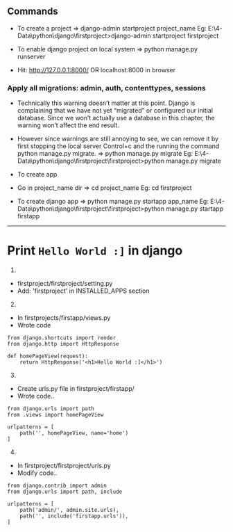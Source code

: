 ## Commands

- To create a project
=> django-admin startproject project_name
Eg: E:\4-Data\python\django\firstproject>django-admin startproject firstproject

- To enable django project on local system
=> python manage.py runserver
- Hit: http://127.0.0.1:8000/ OR localhost:8000 in browser


### Apply all migrations: admin, auth, contenttypes, sessions
- Technically this warning doesn’t matter at this point. Django is complaining that we have not yet “migrated” or configured our initial database. Since we won’t actually use a database in this chapter, the warning won’t affect the end result.
- However since warnings are still annoying to see, we can remove it by first stopping the local server Control+c and the running the command python manage.py migrate.
=> python manage.py migrate
Eg: E:\4-Data\python\django\firstproject\firstproject>python manage.py migrate


- To create app 
- Go in project_name dir
=> cd project_name
Eg: cd firstproject
- To create django app
=> python manage.py startapp app_name
Eg: E:\4-Data\python\django\firstproject\firstproject>python manage.py startapp firstapp


---
# Print `Hello World :]` in django

1)
- firstproject/firstproject/setting.py
- Add: 'firstproject' in INSTALLED_APPS section

2)
- In firstprojects/firstapp/views.py
- Wrote code

```
from django.shortcuts import render
from django.http import HttpResponse

def homePageView(request):
    return HttpResponse('<h1>Hello World :]</h1>')

```

3)
- Create urls.py file in firstproject/firstapp/
- Wrote code..

```
from django.urls import path
from .views import homePageView

urlpatterns = [
    path('', homePageView, name='home')
]

```

4) 
- In firstproject/firstproject/urls.py
- Modify code..

```
from django.contrib import admin
from django.urls import path, include

urlpatterns = [
    path('admin/', admin.site.urls),
    path('', include('firstapp.urls')),
]

```
